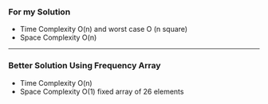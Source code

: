 ### For my Solution

- Time Complexity O(n) and worst case O (n square)
- Space Complexity O(n)

---

### Better Solution Using Frequency Array

- Time Complexity O(n)
- Space Complexity O(1) fixed array of 26 elements
